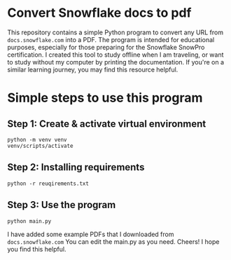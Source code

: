 # Convert Snowflake docs to pdf
This repository contains a simple Python program to convert any URL from `docs.snowflake.com` into a PDF. The program is intended for educational purposes, especially for those preparing for the Snowflake SnowPro certification. I created this tool to study offline when I am traveling, or want to study without my computer by printing the documentation. If you're on a similar learning journey, you may find this resource helpful.

# Simple steps to use this program
## Step 1:  Create & activate virtual environment
```
python -m venv venv
venv/scripts/activate
```
## Step 2: Installing requirements
```
python -r reuqirements.txt
```
## Step 3: Use the program
```
python main.py
```
I have added some example PDFs that I downloaded from `docs.snowflake.com` You can edit the main.py as you need. Cheers! I hope you find this helpful.
